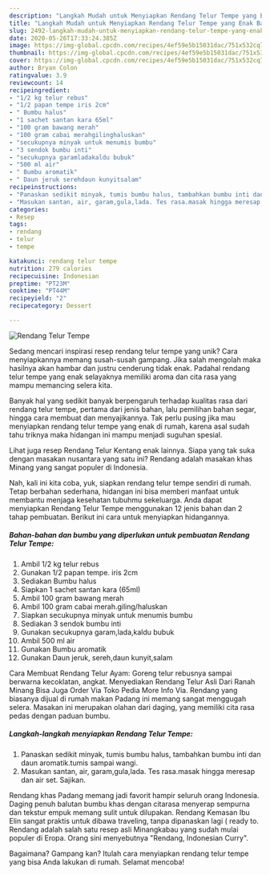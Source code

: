 ```yaml
---
description: "Langkah Mudah untuk Menyiapkan Rendang Telur Tempe yang Enak Banget"
title: "Langkah Mudah untuk Menyiapkan Rendang Telur Tempe yang Enak Banget"
slug: 2492-langkah-mudah-untuk-menyiapkan-rendang-telur-tempe-yang-enak-banget
date: 2020-05-26T17:33:24.385Z
image: https://img-global.cpcdn.com/recipes/4ef59e5b15031dac/751x532cq70/rendang-telur-tempe-foto-resep-utama.jpg
thumbnail: https://img-global.cpcdn.com/recipes/4ef59e5b15031dac/751x532cq70/rendang-telur-tempe-foto-resep-utama.jpg
cover: https://img-global.cpcdn.com/recipes/4ef59e5b15031dac/751x532cq70/rendang-telur-tempe-foto-resep-utama.jpg
author: Bryan Colon
ratingvalue: 3.9
reviewcount: 14
recipeingredient:
- "1/2 kg telur rebus"
- "1/2 papan tempe iris 2cm"
- " Bumbu halus"
- "1 sachet santan kara 65ml"
- "100 gram bawang merah"
- "100 gram cabai merahgilinghaluskan"
- "secukupnya minyak untuk menumis bumbu"
- "3 sendok bumbu inti"
- "secukupnya garamladakaldu bubuk"
- "500 ml air"
- " Bumbu aromatik"
- " Daun jeruk serehdaun kunyitsalam"
recipeinstructions:
- "Panaskan sedikit minyak, tumis bumbu halus, tambahkan bumbu inti dan daun aromatik.tumis sampai wangi."
- "Masukan santan, air, garam,gula,lada. Tes rasa.masak hingga meresap dan air set. Sajikan."
categories:
- Resep
tags:
- rendang
- telur
- tempe

katakunci: rendang telur tempe 
nutrition: 279 calories
recipecuisine: Indonesian
preptime: "PT23M"
cooktime: "PT44M"
recipeyield: "2"
recipecategory: Dessert

---
```



![Rendang Telur Tempe](https://img-global.cpcdn.com/recipes/4ef59e5b15031dac/751x532cq70/rendang-telur-tempe-foto-resep-utama.jpg)

Sedang mencari inspirasi resep rendang telur tempe yang unik? Cara menyiapkannya memang susah-susah gampang. Jika salah mengolah maka hasilnya akan hambar dan justru cenderung tidak enak. Padahal rendang telur tempe yang enak selayaknya memiliki aroma dan cita rasa yang mampu memancing selera kita.

Banyak hal yang sedikit banyak berpengaruh terhadap kualitas rasa dari rendang telur tempe, pertama dari jenis bahan, lalu pemilihan bahan segar, hingga cara membuat dan menyajikannya. Tak perlu pusing jika mau menyiapkan rendang telur tempe yang enak di rumah, karena asal sudah tahu triknya maka hidangan ini mampu menjadi suguhan spesial.

Lihat juga resep Rendang Telur Kentang enak lainnya. Siapa yang tak suka dengan masakan nusantara yang satu ini? Rendang adalah masakan khas Minang yang sangat populer di Indonesia.


Nah, kali ini kita coba, yuk, siapkan rendang telur tempe sendiri di rumah. Tetap berbahan sederhana, hidangan ini bisa memberi manfaat untuk membantu menjaga kesehatan tubuhmu sekeluarga. Anda dapat menyiapkan Rendang Telur Tempe menggunakan 12 jenis bahan dan 2 tahap pembuatan. Berikut ini cara untuk menyiapkan hidangannya.

<!--inarticleads1-->

##### Bahan-bahan dan bumbu yang diperlukan untuk pembuatan Rendang Telur Tempe:

1. Ambil 1/2 kg telur rebus
1. Gunakan 1/2 papan tempe. iris 2cm
1. Sediakan  Bumbu halus
1. Siapkan 1 sachet santan kara (65ml)
1. Ambil 100 gram bawang merah
1. Ambil 100 gram cabai merah.giling/haluskan
1. Siapkan secukupnya minyak untuk menumis bumbu
1. Sediakan 3 sendok bumbu inti
1. Gunakan secukupnya garam,lada,kaldu bubuk
1. Ambil 500 ml air
1. Gunakan  Bumbu aromatik
1. Gunakan  Daun jeruk, sereh,daun kunyit,salam


Cara Membuat Rendang Telur Ayam: Goreng telur rebusnya sampai berwarna kecoklatan, angkat. Menyediakan Rendang Telur Asli Dari Ranah Minang Bisa Juga Order Via Toko Pedia More Info Via. Rendang yang biasanya dijual di rumah makan Padang ini memang sangat menggugah selera. Masakan ini merupakan olahan dari daging, yang memiliki cita rasa pedas dengan paduan bumbu. 

<!--inarticleads2-->

##### Langkah-langkah menyiapkan Rendang Telur Tempe:

1. Panaskan sedikit minyak, tumis bumbu halus, tambahkan bumbu inti dan daun aromatik.tumis sampai wangi.
1. Masukan santan, air, garam,gula,lada. Tes rasa.masak hingga meresap dan air set. Sajikan.


Rendang khas Padang memang jadi favorit hampir seluruh orang Indonesia. Daging penuh balutan bumbu khas dengan citarasa menyerap sempurna dan tekstur empuk memang sulit untuk dilupakan. Rendang Kemasan Ibu Elin sangat praktis untuk dibawa traveling, tanpa dipanaskan lagi ( ready to. Rendang adalah salah satu resep asli Minangkabau yang sudah mulai populer di Eropa. Orang sini menyebutnya &#34;Rendang, Indonesian Curry&#34;. 

Bagaimana? Gampang kan? Itulah cara menyiapkan rendang telur tempe yang bisa Anda lakukan di rumah. Selamat mencoba!
